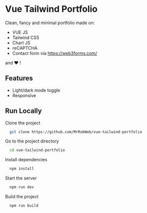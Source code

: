 # Vue Tailwind Portfolio

Clean, fancy and minimal portfolio made on:
- VUE JS
- Tailwind CSS 
- Chart JS
- reCAPTCHA
- Contact form via https://web3forms.com/

and :heart: !

## Features

- Light/dark mode toggle
- Responsive

## Run Locally

Clone the project

```bash
  git clone https://github.com/MrRobWeb/vue-tailwind-portfolio
```

Go to the project directory

```bash
  cd vue-tailwind-portfolio
```

Install dependencies

```bash
  npm install
```

Start the server

```bash
  npm run dev
```

Build the project

```bash
  npm run build
```
